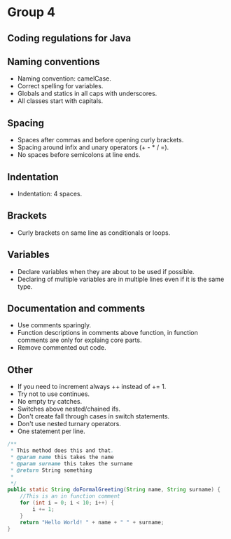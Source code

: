 # Group 4 
## Coding regulations for Java


## Naming conventions
* Naming convention: camelCase.
* Correct spelling for variables.
* Globals and statics in all caps with underscores.
* All classes start with capitals.

## Spacing
* Spaces after commas and before opening curly brackets.
* Spacing around infix and unary operators (+ - * / =).
* No spaces before semicolons at line ends.

## Indentation
* Indentation: 4 spaces.

## Brackets
* Curly brackets on same line as conditionals or loops.

## Variables
* Declare variables when they are about to be used if possible.
* Declaring of multiple variables are in multiple lines even if it is the same type.

## Documentation and comments
* Use comments sparingly.
* Function descriptions in comments above function, in function comments are only for explaing core parts.
* Remove commented out code.

## Other
* If you need to increment always ++ instead of += 1.
* Try not to use continues.
* No empty try catches.
* Switches above nested/chained ifs.
* Don't create fall through cases in switch statements.
* Don't use nested turnary operators.
* One statement per line.

```java 
/**
 * This method does this and that.
 * @param name this takes the name
 * @param surname this takes the surname
 * @return String something 
 *
 */
public static String doFormalGreeting(String name, String surname) {
    //This is an in function comment
    for (int i = 0; i < 10; i++) {
        i += 1;
    }
    return "Hello World! " + name + " " + surname;
}
```
